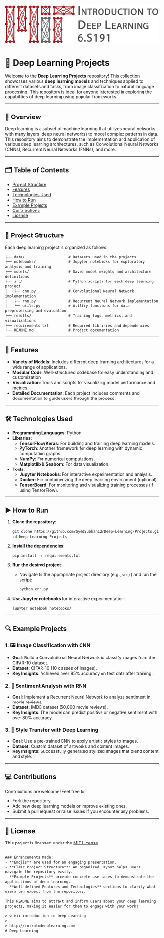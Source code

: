 [![banner](assets/banner.png)](http://introtodeeplearning.com)

# 🌟 Deep Learning Projects

Welcome to the **Deep Learning Projects** repository! This collection showcases various **deep learning models** and techniques applied to different datasets and tasks, from image classification to natural language processing. This repository is ideal for anyone interested in exploring the capabilities of deep learning using popular frameworks.

---

## 🚀 Overview

Deep learning is a subset of machine learning that utilizes neural networks with many layers (deep neural networks) to model complex patterns in data. This repository aims to demonstrate the implementation and application of various deep learning architectures, such as Convolutional Neural Networks (CNNs), Recurrent Neural Networks (RNNs), and more.

---

## 🗂️ Table of Contents
- [Project Structure](#project-structure)
- [Features](#features)
- [Technologies Used](#technologies-used)
- [How to Run](#how-to-run)
- [Example Projects](#example-projects)
- [Contributions](#contributions)
- [License](#license)

---

## 📁 Project Structure

Each deep learning project is organized as follows:
```
├── data/                    # Datasets used in the projects
├── notebooks/               # Jupyter notebooks for exploratory analysis and training
├── models/                  # Saved model weights and architecture definitions
├── src/                     # Python scripts for each deep learning project
│   ├── cnn.py               # Convolutional Neural Network implementation
│   ├── rnn.py               # Recurrent Neural Network implementation
│   └── utils.py             # Utility functions for data preprocessing and evaluation
├── results/                 # Training logs, metrics, and visualizations
├── requirements.txt         # Required libraries and dependencies
└── README.md                # Project documentation
```

---

## 🌟 Features

- **Variety of Models**: Includes different deep learning architectures for a wide range of applications.
- **Modular Code**: Well-structured codebase for easy understanding and customization.
- **Visualization**: Tools and scripts for visualizing model performance and metrics.
- **Detailed Documentation**: Each project includes comments and documentation to guide users through the process.

---

## 🛠️ Technologies Used

- **Programming Languages**: Python
- **Libraries**:
  - **TensorFlow/Keras**: For building and training deep learning models.
  - **PyTorch**: Another framework for deep learning with dynamic computation graphs.
  - **NumPy**: For numerical computations.
  - **Matplotlib & Seaborn**: For data visualization.
- **Tools**:
  - **Jupyter Notebooks**: For interactive experimentation and analysis.
  - **Docker**: For containerizing the deep learning environment (optional).
  - **TensorBoard**: For monitoring and visualizing training processes (if using TensorFlow).

---

## ▶️ How to Run

1. **Clone the repository**:
   ```bash
   git clone https://github.com/SyedSubhan12/Deep-Learning-Projects.git
   cd Deep-Learning-Projects
   ```

2. **Install the dependencies**:
   ```bash
   pip install -r requirements.txt
   ```

3. **Run the desired project**:
   - Navigate to the appropriate project directory (e.g., `src/`) and run the script:
     ```bash
     python cnn.py
     ```

4. **Use Jupyter notebooks** for interactive experimentation:
   ```bash
   jupyter notebook notebooks/
   ```

---

## 🔍 Example Projects

### 1. 🖼️ **Image Classification with CNN**
   - **Goal**: Build a Convolutional Neural Network to classify images from the CIFAR-10 dataset.
   - **Dataset**: CIFAR-10 (10 classes of images).
   - **Key Insights**: Achieved over 85% accuracy on test data after training.

### 2. 📖 **Sentiment Analysis with RNN**
   - **Goal**: Implement a Recurrent Neural Network to analyze sentiment in movie reviews.
   - **Dataset**: IMDB dataset (50,000 movie reviews).
   - **Key Insights**: The model can predict positive or negative sentiment with over 80% accuracy.

### 3. 🎨 **Style Transfer with Deep Learning**
   - **Goal**: Use a pre-trained CNN to apply artistic styles to images.
   - **Dataset**: Custom dataset of artworks and content images.
   - **Key Insights**: Successfully generated stylized images that blend content and style.

---

## 💻 Contributions

Contributions are welcome! Feel free to:
- Fork the repository.
- Add new deep learning models or improve existing ones.
- Submit a pull request or raise issues if you encounter any problems.

---

## 📄 License

This project is licensed under the [MIT License](LICENSE).
```

### Enhancements Made:
- **Emojis** are used for an engaging presentation.
- **Clear Project Structure**: An organized layout helps users navigate the repository easily.
- **Example Projects** provide concrete use cases to demonstrate the applications of deep learning.
- **Well-defined Features and Technologies** sections to clarify what users can expect from the repository.

This README aims to attract and inform users about your deep learning projects, making it easier for them to engage with your work!

> © MIT Introduction to Deep Learning
>
> http://introtodeeplearning.com
# Deep-Learning
